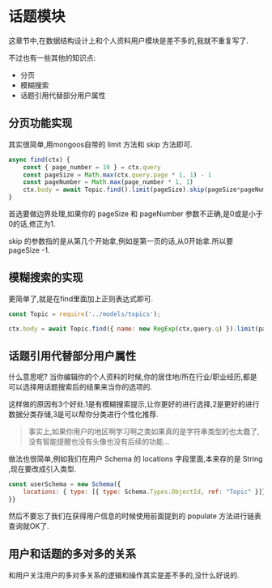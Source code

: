 # 话题模块

这章节中,在数据结构设计上和个人资料用户模块是差不多的,我就不重复写了.

不过也有一些其他的知识点:

* 分页
* 模糊搜索
* 话题引用代替部分用户属性

## 分页功能实现
其实很简单,用mongoos自带的 limit 方法和 skip 方法即可.
```js
async find(ctx) {
    const { page_number = 10 } = ctx.query
    const pageSize = Math.max(ctx.query.page * 1, 1) - 1
    const pageNumber = Math.max(page_number * 1, 1) 
    ctx.body = await Topic.find().limit(pageSize).skip(pageSize*pageNumber)
}
```
首选要做边界处理,如果你的 pageSize 和 pageNumber 参数不正确,是0或是小于0的话,修正为1.

skip 的参数指的是从第几个开始拿,例如是第一页的话,从0开始拿.所以要 pageSize -1.

## 模糊搜索的实现
更简单了,就是在find里面加上正则表达式即可.
```js
const Topic = require('../models/topics');

ctx.body = await Topic.find({ name: new RegExp(ctx,query.q) }).limit(pageSize).skip(pageSize*pageNumber)
```


## 话题引用代替部分用户属性
什么意思呢? 当你编辑你的个人资料的时候,你的居住地/所在行业/职业经历,都是可以选择用话题搜索后的结果来当你的选项的.

这样做的原因有3个好处.1是有模糊搜索提示,让你更好的进行选择,2是更好的进行数据分类存储,3是可以帮你分类进行个性化推荐.

>事实上,如果你用户的地区啊学习啊之类如果真的是字符串类型的也太蠢了,没有智能提醒也没有头像也没有后续的功能...

做法也很简单,例如我们在用户 Schema 的 locations 字段里面,本来存的是 String ,现在要改成引入类型.
```js
const userSchema = new Schema({
    locations: { type: [{ type: Schema.Types.ObjectId, ref: "Topic" }]}
}}
```
然后不要忘了我们在获得用户信息的时候使用前面提到的 populate 方法进行链表查询就OK了.

## 用户和话题的多对多的关系

和用户关注用户的多对多关系的逻辑和操作其实是差不多的,没什么好说的.